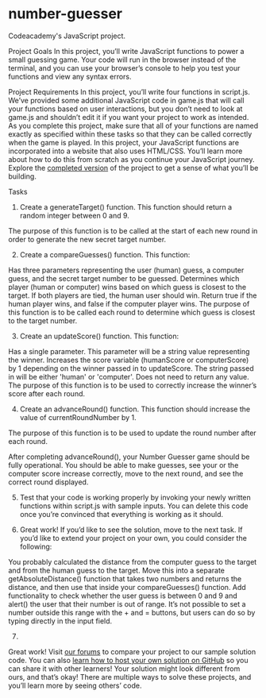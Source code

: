# number-guesser
Codeacademy's JavaScript project.

Project Goals
In this project, you’ll write JavaScript functions to power a small guessing game. Your code will run in the browser instead of the terminal, and you can use your browser’s console to help you test your functions and view any syntax errors.

Project Requirements
In this project, you’ll write four functions in script.js. We’ve provided some additional JavaScript code in game.js that will call your functions based on user interactions, but you don’t need to look at game.js and shouldn’t edit it if you want your project to work as intended. As you complete this project, make sure that all of your functions are named exactly as specified within these tasks so that they can be called correctly when the game is played. In this project, your JavaScript functions are incorporated into a website that also uses HTML/CSS. You’ll learn more about how to do this from scratch as you continue your JavaScript journey. Explore the [completed version](https://content.codecademy.com/PRO/independent-practice-projects/number-guesser/example/index.html?_gl=1*ys1mma*_ga*NDk3Mzk5MDMyMy4xNjc3Njk2MDE3*_ga_3LRZM6TM9L*MTY4MTczMjY4My4xNzguMS4xNjgxNzM1MDM1LjIzLjAuMA..) of the project to get a sense of what you’ll be building.

Tasks
1. Create a generateTarget() function. This function should return a random integer between 0 and 9.

The purpose of this function is to be called at the start of each new round in order to generate the new secret target number.

2. Create a compareGuesses() function. This function:

Has three parameters representing the user (human) guess, a computer guess, and the secret target number to be guessed.
Determines which player (human or computer) wins based on which guess is closest to the target. If both players are tied, the human user should win.
Return true if the human player wins, and false if the computer player wins.
The purpose of this function is to be called each round to determine which guess is closest to the target number.

3. Create an updateScore() function. This function:

Has a single parameter. This parameter will be a string value representing the winner.
Increases the score variable (humanScore or computerScore) by 1 depending on the winner passed in to updateScore. The string passed in will be either 'human' or 'computer'.
Does not need to return any value.
The purpose of this function is to be used to correctly increase the winner’s score after each round.

4. Create an advanceRound() function. This function should increase the value of currentRoundNumber by 1.

The purpose of this function is to be used to update the round number after each round.

After completing advanceRound(), your Number Guesser game should be fully operational. You should be able to make guesses, see your or the computer score increase correctly, move to the next round, and see the correct round displayed.

5. Test that your code is working properly by invoking your newly written functions within script.js with sample inputs. You can delete this code once you’re convinced that everything is working as it should.

6. Great work! If you’d like to see the solution, move to the next task. If you’d like to extend your project on your own, you could consider the following:

You probably calculated the distance from the computer guess to the target and from the human guess to the target. Move this into a separate getAbsoluteDistance() function that takes two numbers and returns the distance, and then use that inside your compareGuesses() function.
Add functionality to check whether the user guess is between 0 and 9 and alert() the user that their number is out of range. It’s not possible to set a number outside this range with the + and = buttons, but users can do so by typing directly in the input field.

7. 
Great work! Visit [our forums](https://discuss.codecademy.com/t/number-guesser-challenge-project-javascript/462394?_gl=1*wxigbl*_ga*NDk3Mzk5MDMyMy4xNjc3Njk2MDE3*_ga_3LRZM6TM9L*MTY4MTczMjY4My4xNzguMS4xNjgxNzM1MDM1LjIzLjAuMA..) to compare your project to our sample solution code. You can also [learn how to host your own solution on GitHub](https://www.codecademy.com/learn/learn-git) so you can share it with other learners! Your solution might look different from ours, and that’s okay! There are multiple ways to solve these projects, and you’ll learn more by seeing others’ code.